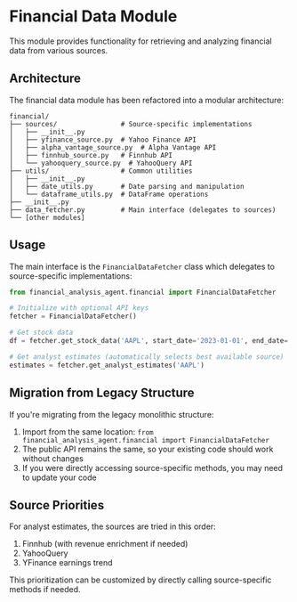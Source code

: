 # Financial Data Module

This module provides functionality for retrieving and analyzing financial data from various sources.

## Architecture

The financial data module has been refactored into a modular architecture:

```
financial/
├── sources/                # Source-specific implementations
│   ├── __init__.py
│   ├── yfinance_source.py  # Yahoo Finance API
│   ├── alpha_vantage_source.py  # Alpha Vantage API
│   ├── finnhub_source.py   # Finnhub API
│   └── yahooquery_source.py  # YahooQuery API
├── utils/                  # Common utilities
│   ├── __init__.py
│   ├── date_utils.py       # Date parsing and manipulation
│   └── dataframe_utils.py  # DataFrame operations
├── __init__.py
├── data_fetcher.py         # Main interface (delegates to sources)
└── [other modules]
```

## Usage

The main interface is the `FinancialDataFetcher` class which delegates to source-specific implementations:

```python
from financial_analysis_agent.financial import FinancialDataFetcher

# Initialize with optional API keys
fetcher = FinancialDataFetcher()

# Get stock data
df = fetcher.get_stock_data('AAPL', start_date='2023-01-01', end_date='2023-12-31')

# Get analyst estimates (automatically selects best available source)
estimates = fetcher.get_analyst_estimates('AAPL')
```

## Migration from Legacy Structure

If you're migrating from the legacy monolithic structure:

1. Import from the same location: `from financial_analysis_agent.financial import FinancialDataFetcher`
2. The public API remains the same, so your existing code should work without changes
3. If you were directly accessing source-specific methods, you may need to update your code

## Source Priorities

For analyst estimates, the sources are tried in this order:
1. Finnhub (with revenue enrichment if needed)
2. YahooQuery
3. YFinance earnings trend

This prioritization can be customized by directly calling source-specific methods if needed.
